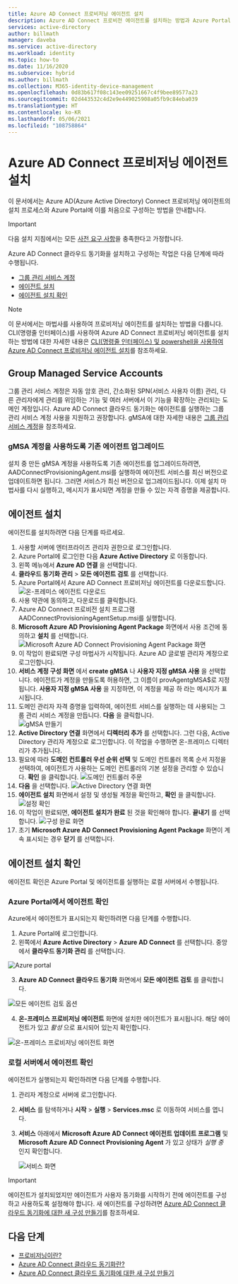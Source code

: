 ```yaml
---
title: Azure AD Connect 프로비저닝 에이전트 설치
description: Azure AD Connect 프로비전 에이전트를 설치하는 방법과 Azure Portal에서 그것을 구성하는 방법에 대해 알아봅니다.
services: active-directory
author: billmath
manager: daveba
ms.service: active-directory
ms.workload: identity
ms.topic: how-to
ms.date: 11/16/2020
ms.subservice: hybrid
ms.author: billmath
ms.collection: M365-identity-device-management
ms.openlocfilehash: 0d83b617f08c143ee09251667c4f9bee89577a23
ms.sourcegitcommit: 02d443532c4d2e9e449025908a05fb9c84eba039
ms.translationtype: HT
ms.contentlocale: ko-KR
ms.lasthandoff: 05/06/2021
ms.locfileid: "108758864"
---
```

# <a name="install-the-azure-ad-connect-provisioning-agent"></a>Azure AD Connect 프로비저닝 에이전트 설치
이 문서에서는 Azure AD(Azure Active Directory) Connect 프로비저닝 에이전트의 설치 프로세스와 Azure Portal에 이를 처음으로 구성하는 방법을 안내합니다.

>[!IMPORTANT]
>다음 설치 지침에서는 모든 [사전 요구 사항](how-to-prerequisites.md)을 충족한다고 가정합니다.

Azure AD Connect 클라우드 동기화을 설치하고 구성하는 작업은 다음 단계에 따라 수행됩니다.

- [그룹 관리 서비스 계정](#group-managed-service-accounts) 
- [에이전트 설치](#install-the-agent)
- [에이전트 설치 확인](#verify-agent-installation)

>[!NOTE]
>이 문서에서는 마법사를 사용하여 프로비저닝 에이전트를 설치하는 방법을 다룹니다.  CLI(명령줄 인터페이스)를 사용하여 Azure AD Connect 프로비저닝 에이전트를 설치하는 방법에 대한 자세한 내용은 [CLI(명령줄 인터페이스) 및 powershell을 사용하여 Azure AD Connect 프로비저닝 에이전트 설치](how-to-install-pshell.md)를 참조하세요.

## <a name="group-managed-service-accounts"></a>Group Managed Service Accounts
그룹 관리 서비스 계정은 자동 암호 관리, 간소화된 SPN(서비스 사용자 이름) 관리, 다른 관리자에게 관리를 위임하는 기능 및 여러 서버에서 이 기능을 확장하는 관리되는 도메인 계정입니다.  Azure AD Connect 클라우드 동기화는 에이전트를 실행하는 그룹 관리 서비스 계정 사용을 지원하고 권장합니다.  gMSA에 대한 자세한 내용은 [그룹 관리 서비스 계정](/windows-server/security/group-managed-service-accounts/group-managed-service-accounts-overview)을 참조하세요. 


### <a name="upgrading-an-existing-agent-to-use-the-gmsa-account"></a>gMSA 계정을 사용하도록 기존 에이전트 업그레이드
설치 중 만든 gMSA 계정을 사용하도록 기존 에이전트를 업그레이드하려면, AADConnectProvisioningAgent.msi를 실행하여 에이전트 서비스를 최신 버전으로 업데이트하면 됩니다.  그러면 서비스가 최신 버전으로 업그레이드됩니다.  이제 설치 마법사를 다시 실행하고, 메시지가 표시되면 계정을 만들 수 있는 자격 증명을 제공합니다.





## <a name="install-the-agent"></a>에이전트 설치
에이전트를 설치하려면 다음 단계를 따르세요.

 1. 사용할 서버에 엔터프라이즈 관리자 권한으로 로그인합니다.
 2. Azure Portal에 로그인한 다음 **Azure Active Directory** 로 이동합니다.
 3. 왼쪽 메뉴에서 **Azure AD 연결** 을 선택합니다.
 4. **클라우드 동기화 관리** > **모든 에이전트 검토** 를 선택합니다.
 5. Azure Portal에서 Azure AD Connect 프로비저닝 에이전트를 다운로드합니다.
   ![온-프레미스 에이전트 다운로드](media/how-to-install/install-9.png)</br>
 6. 사용 약관에 동의하고, 다운로드를 클릭합니다.
 7. Azure AD Connect 프로비전 설치 프로그램 AADConnectProvisioningAgentSetup.msi를 실행합니다.
 8. **Microsoft Azure AD Provisioning Agent Package** 화면에서 사용 조건에 동의하고 **설치** 를 선택합니다.
   ![Microsoft Azure AD Connect Provisioning Agent Package 화면](media/how-to-install/install-1.png)</br>
 9. 이 작업이 완료되면 구성 마법사가 시작됩니다. Azure AD 글로벌 관리자 계정으로 로그인합니다.
 10. **서비스 계정 구성 화면** 에서 **create gMSA** 나 **사용자 지정 gMSA 사용** 을 선택합니다.  에이전트가 계정을 만들도록 허용하면, 그 이름이 provAgentgMSA$로 지정됩니다. **사용자 지정 gMSA 사용** 을 지정하면, 이 계정을 제공 하 라는 메시지가 표시됩니다.
 11. 도메인 관리자 자격 증명을 입력하여, 에이전트 서비스를 실행하는 데 사용되는 그룹 관리 서비스 계정을 만듭니다. **다음** 을 클릭합니다.  
   ![gMSA 만들기](media/how-to-install/install-12.png)</br>
 12. **Active Directory 연결** 화면에서 **디렉터리 추가** 를 선택합니다. 그런 다음, Active Directory 관리자 계정으로 로그인합니다. 이 작업을 수행하면 온-프레미스 디렉터리가 추가됩니다. 
 13. 필요에 따라 **도메인 컨트롤러 우선 순위 선택** 및 도메인 컨트롤러 목록 순서 지정을 선택하여, 에이전트가 사용하는 도메인 컨트롤러의 기본 설정을 관리할 수 있습니다.   **확인** 을 클릭합니다.
  ![도메인 컨트롤러 주문](media/how-to-install/install-2a.png)</br>
 14. **다음** 을 선택합니다.
  ![Active Directory 연결 화면](media/how-to-install/install-3a.png)</br>
 15.  **에이전트 설치** 화면에서 설정 및 생성될 계정을 확인하고, **확인** 을 클릭합니다.
  ![설정 확인](media/how-to-install/install-11.png)</br>
 16. 이 작업이 완료되면, **에이전트 설치가 완료** 된 것을 확인해야 합니다. **끝내기** 를 선택합니다.
  ![구성 완료 화면](media/how-to-install/install-4a.png)</br>
 17. 초기 **Microsoft Azure AD Connect Provisioning Agent Package** 화면이 계속 표시되는 경우 **닫기** 를 선택합니다.

## <a name="verify-agent-installation"></a>에이전트 설치 확인
에이전트 확인은 Azure Portal 및 에이전트를 실행하는 로컬 서버에서 수행됩니다.

### <a name="azure-portal-agent-verification"></a>Azure Portal에서 에이전트 확인
Azure에서 에이전트가 표시되는지 확인하려면 다음 단계를 수행합니다.

 1. Azure Portal에 로그인합니다.
 2. 왼쪽에서 **Azure Active Directory** > **Azure AD Connect** 를 선택합니다. 중앙에서 **클라우드 동기화 관리** 를 선택합니다.

   ![Azure portal](media/how-to-install/install-6.png)</br>

 3.  **Azure AD Connect 클라우드 동기화** 화면에서 **모든 에이전트 검토** 를 클릭합니다.

   ![모든 에이전트 검토 옵션](media/how-to-install/install-7.png)</br>
 
 4. **온-프레미스 프로비저닝 에이전트** 화면에 설치한 에이전트가 표시됩니다. 해당 에이전트가 있고 *활성* 으로 표시되어 있는지 확인합니다.

   ![온-프레미스 프로비저닝 에이전트 화면](media/how-to-install/verify-1.png)</br>



### <a name="on-the-local-server"></a>로컬 서버에서 에이전트 확인
에이전트가 실행되는지 확인하려면 다음 단계를 수행합니다.

1.  관리자 계정으로 서버에 로그인합니다.
1.  **서비스** 를 탐색하거나 **시작** > **실행** > **Services.msc** 로 이동하여 서비스를 엽니다.
1.  **서비스** 아래에서 **Microsoft Azure AD Connect 에이전트 업데이트 프로그램** 및 **Microsoft Azure AD Connect Provisioning Agent** 가 있고 상태가 *실행 중* 인지 확인합니다.

    ![서비스 화면](media/how-to-install/troubleshoot-1.png)

>[!IMPORTANT]
>에이전트가 설치되었지만 에이전트가 사용자 동기화를 시작하기 전에 에이전트를 구성하고 사용하도록 설정해야 합니다. 새 에이전트를 구성하려면 [Azure AD Connect 클라우드 동기화에 대한 새 구성 만들기](how-to-configure.md)를 참조하세요.




## <a name="next-steps"></a>다음 단계 

- [프로비저닝이란?](what-is-provisioning.md)
- [Azure AD Connect 클라우드 동기화란?](what-is-cloud-sync.md)
- [Azure AD Connect 클라우드 동기화에 대한 새 구성 만들기](how-to-configure.md)

